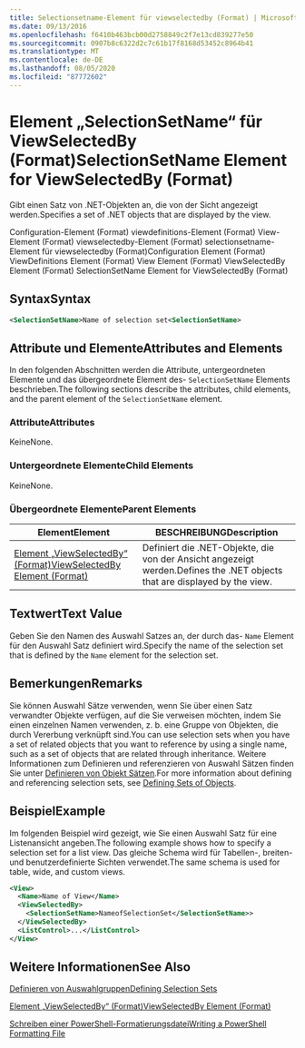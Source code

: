 ```yaml
---
title: Selectionsetname-Element für viewselectedby (Format) | Microsoft-Dokumentation
ms.date: 09/13/2016
ms.openlocfilehash: f6410b463bcb00d2758849c2f7e13cd839277e50
ms.sourcegitcommit: 0907b8c6322d2c7c61b17f8168d53452c8964b41
ms.translationtype: MT
ms.contentlocale: de-DE
ms.lasthandoff: 08/05/2020
ms.locfileid: "87772602"
---
```

# <a name="selectionsetname-element-for-viewselectedby-format"></a><span data-ttu-id="2e066-102">Element „SelectionSetName“ für ViewSelectedBy (Format)</span><span class="sxs-lookup"><span data-stu-id="2e066-102">SelectionSetName Element for ViewSelectedBy (Format)</span></span>

<span data-ttu-id="2e066-103">Gibt einen Satz von .NET-Objekten an, die von der Sicht angezeigt werden.</span><span class="sxs-lookup"><span data-stu-id="2e066-103">Specifies a set of .NET objects that are displayed by the view.</span></span>

<span data-ttu-id="2e066-104">Configuration-Element (Format) viewdefinitions-Element (Format) View-Element (Format) viewselectedby-Element (Format) selectionsetname-Element für viewselectedby (Format)</span><span class="sxs-lookup"><span data-stu-id="2e066-104">Configuration Element (Format) ViewDefinitions Element (Format) View Element (Format) ViewSelectedBy Element (Format) SelectionSetName Element for ViewSelectedBy (Format)</span></span>

## <a name="syntax"></a><span data-ttu-id="2e066-105">Syntax</span><span class="sxs-lookup"><span data-stu-id="2e066-105">Syntax</span></span>

```xml
<SelectionSetName>Name of selection set<SelectionSetName>
```

## <a name="attributes-and-elements"></a><span data-ttu-id="2e066-106">Attribute und Elemente</span><span class="sxs-lookup"><span data-stu-id="2e066-106">Attributes and Elements</span></span>

<span data-ttu-id="2e066-107">In den folgenden Abschnitten werden die Attribute, untergeordneten Elemente und das übergeordnete Element des- `SelectionSetName` Elements beschrieben.</span><span class="sxs-lookup"><span data-stu-id="2e066-107">The following sections describe the attributes, child elements, and the parent element of the `SelectionSetName` element.</span></span>

### <a name="attributes"></a><span data-ttu-id="2e066-108">Attribute</span><span class="sxs-lookup"><span data-stu-id="2e066-108">Attributes</span></span>

<span data-ttu-id="2e066-109">Keine</span><span class="sxs-lookup"><span data-stu-id="2e066-109">None.</span></span>

### <a name="child-elements"></a><span data-ttu-id="2e066-110">Untergeordnete Elemente</span><span class="sxs-lookup"><span data-stu-id="2e066-110">Child Elements</span></span>

<span data-ttu-id="2e066-111">Keine</span><span class="sxs-lookup"><span data-stu-id="2e066-111">None.</span></span>

### <a name="parent-elements"></a><span data-ttu-id="2e066-112">Übergeordnete Elemente</span><span class="sxs-lookup"><span data-stu-id="2e066-112">Parent Elements</span></span>

|<span data-ttu-id="2e066-113">Element</span><span class="sxs-lookup"><span data-stu-id="2e066-113">Element</span></span>|<span data-ttu-id="2e066-114">BESCHREIBUNG</span><span class="sxs-lookup"><span data-stu-id="2e066-114">Description</span></span>|
|-------------|-----------------|
|[<span data-ttu-id="2e066-115">Element „ViewSelectedBy“ (Format)</span><span class="sxs-lookup"><span data-stu-id="2e066-115">ViewSelectedBy Element (Format)</span></span>](./viewselectedby-element-format.md)|<span data-ttu-id="2e066-116">Definiert die .NET-Objekte, die von der Ansicht angezeigt werden.</span><span class="sxs-lookup"><span data-stu-id="2e066-116">Defines the .NET objects that are displayed by the view.</span></span>|

## <a name="text-value"></a><span data-ttu-id="2e066-117">Textwert</span><span class="sxs-lookup"><span data-stu-id="2e066-117">Text Value</span></span>

<span data-ttu-id="2e066-118">Geben Sie den Namen des Auswahl Satzes an, der durch das- `Name` Element für den Auswahl Satz definiert wird.</span><span class="sxs-lookup"><span data-stu-id="2e066-118">Specify the name of the selection set that is defined by the `Name` element for the selection set.</span></span>

## <a name="remarks"></a><span data-ttu-id="2e066-119">Bemerkungen</span><span class="sxs-lookup"><span data-stu-id="2e066-119">Remarks</span></span>

<span data-ttu-id="2e066-120">Sie können Auswahl Sätze verwenden, wenn Sie über einen Satz verwandter Objekte verfügen, auf die Sie verweisen möchten, indem Sie einen einzelnen Namen verwenden, z. b. eine Gruppe von Objekten, die durch Vererbung verknüpft sind.</span><span class="sxs-lookup"><span data-stu-id="2e066-120">You can use selection sets when you have a set of related objects that you want to reference by using a single name, such as a set of objects that are related through inheritance.</span></span> <span data-ttu-id="2e066-121">Weitere Informationen zum Definieren und referenzieren von Auswahl Sätzen finden Sie unter [Definieren von Objekt Sätzen](./defining-selection-sets.md).</span><span class="sxs-lookup"><span data-stu-id="2e066-121">For more information about defining and referencing selection sets, see [Defining Sets of Objects](./defining-selection-sets.md).</span></span>

## <a name="example"></a><span data-ttu-id="2e066-122">Beispiel</span><span class="sxs-lookup"><span data-stu-id="2e066-122">Example</span></span>

<span data-ttu-id="2e066-123">Im folgenden Beispiel wird gezeigt, wie Sie einen Auswahl Satz für eine Listenansicht angeben.</span><span class="sxs-lookup"><span data-stu-id="2e066-123">The following example shows how to specify a selection set for a list view.</span></span> <span data-ttu-id="2e066-124">Das gleiche Schema wird für Tabellen-, breiten-und benutzerdefinierte Sichten verwendet.</span><span class="sxs-lookup"><span data-stu-id="2e066-124">The same schema is used for table, wide, and custom views.</span></span>

```xml
<View>
  <Name>Name of View</Name>
  <ViewSelectedBy>
    <SelectionSetName>NameofSelectionSet</SelectionSetName>>
  </ViewSelectedBy>
  <ListControl>...</ListControl>
</View>
```

## <a name="see-also"></a><span data-ttu-id="2e066-125">Weitere Informationen</span><span class="sxs-lookup"><span data-stu-id="2e066-125">See Also</span></span>

[<span data-ttu-id="2e066-126">Definieren von Auswahlgruppen</span><span class="sxs-lookup"><span data-stu-id="2e066-126">Defining Selection Sets</span></span>](./defining-selection-sets.md)

[<span data-ttu-id="2e066-127">Element „ViewSelectedBy“ (Format)</span><span class="sxs-lookup"><span data-stu-id="2e066-127">ViewSelectedBy Element (Format)</span></span>](./viewselectedby-element-format.md)

[<span data-ttu-id="2e066-128">Schreiben einer PowerShell-Formatierungsdatei</span><span class="sxs-lookup"><span data-stu-id="2e066-128">Writing a PowerShell Formatting File</span></span>](./writing-a-powershell-formatting-file.md)
